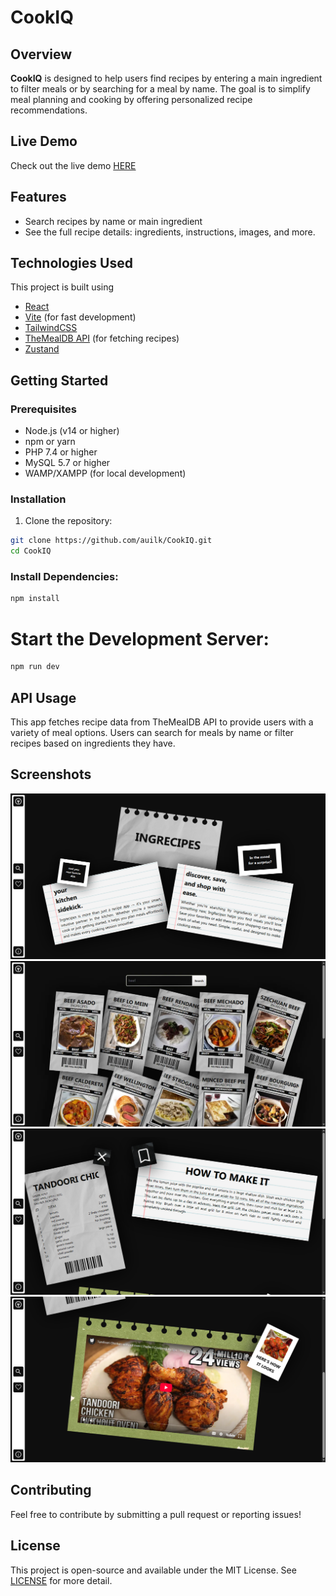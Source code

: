 # CookIQ

## Overview
**CookIQ** is designed to help users find recipes by entering a main ingredient to filter meals or by searching for a meal by name. The goal is to simplify meal planning and cooking by offering personalized recipe recommendations.

## Live Demo
Check out the live demo [HERE](https://auilk.github.io/CookIQ/)

## Features
- Search recipes by name or main ingredient
- See the full recipe details: ingredients, instructions, images, and more.

## Technologies Used
This project is built using
- [React](https://react.dev/)
- [Vite](https://vite.dev/) (for fast development)
- [TailwindCSS](https://tailwindcss.com/)
- [TheMealDB API](https://www.themealdb.com/) (for fetching recipes)
- [Zustand](https://zustand-demo.pmnd.rs/)

## Getting Started

### Prerequisites

- Node.js (v14 or higher)
- npm or yarn
- PHP 7.4 or higher
- MySQL 5.7 or higher
- WAMP/XAMPP (for local development)

### Installation

1. Clone the repository:
```bash
git clone https://github.com/auilk/CookIQ.git
cd CookIQ
```

### Install Dependencies:
```bash
npm install
```

# Start the Development Server:
```bash
npm run dev
```

## API Usage
This app fetches recipe data from TheMealDB API to provide users with a variety of meal options. Users can search for meals by name or filter recipes based on ingredients they have.

## Screenshots
![Home page screenshot](./public/screenshots/home-page.webp)
![Search page screenshot](./public/screenshots/search-page.webp)
![Recipe page screenshot](./public/screenshots/recipe-page01.webp)
![Another recipe page screenshot](./public/screenshots/recipe-page02.webp)


## Contributing
Feel free to contribute by submitting a pull request or reporting issues!

## License
This project is open-source and available under the MIT License. See [LICENSE](LICENSE) for more detail.